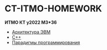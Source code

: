 # CT-ITMO-HOMEWORK
**ИТМО КТ y2022 M3*36**

* [Архитектура ЭВМ](Architecture)
*  [C++](CPP)
*   [Парадигмы программирования](Paradigms)
